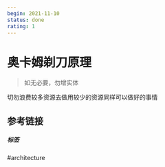 ```yaml
---
begin: 2021-11-10
status: done
rating: 1
---
```


# 奥卡姆剃刀原理

>如无必要，勿增实体

切勿浪费较多资源去做用较少的资源同样可以做好的事情

## 参考链接


##### 标签
#architecture 